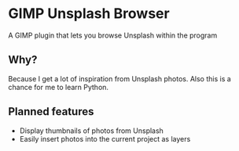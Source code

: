 # GIMP Unsplash Browser
A GIMP plugin that lets you browse Unsplash within the program

## Why?
Because I get a lot of inspiration from Unsplash photos. Also this is a chance for me to learn Python.

## Planned features
- Display thumbnails of photos from Unsplash
- Easily insert photos into the current project as layers
